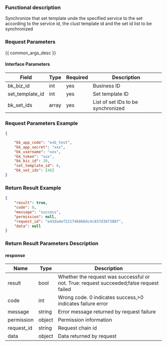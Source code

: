 ### Functional description

Synchronize that set template unde the specified service to the set according to the service id, the clust template id and the set id list to be synchronized

### Request Parameters

{{ common_args_desc }}

#### Interface Parameters

| Field                  | Type   | Required| Description           |
| -------------------- | ------ | ---- | ------------- |
| bk_biz_id            |  int    | yes      | Business ID |
| set_template_id      |  int    | yes | Set template ID   |
| bk_set_ids           |  array  |yes   | List of set IDs to be synchronized |


### Request Parameters Example

```json
{

    "bk_app_code": "esb_test",
    "bk_app_secret": "xxx",
    "bk_username": "xxx",
    "bk_token": "xxx",
    "bk_biz_id": 20,
    "set_template_id": 6,
    "bk_set_ids": [46]
}
```

### Return Result Example

```json
{
    "result": true,
    "code": 0,
    "message": "success",
    "permission": null,
    "request_id": "e43da4ef221746868dc4c837d36f3807",
    "data": null
}
```

### Return Result Parameters Description

#### response

| Name    | Type   | Description                                    |
| ------- | ------ | ------------------------------------- |
| result  | bool   | Whether the request was successful or not. True: request succeeded;false request failed|
| code    |  int    | Wrong code. 0 indicates success,>0 indicates failure error   |
| message | string |Error message returned by request failure                   |
| permission    |  object |Permission information    |
| request_id    |  string |Request chain id    |
| data    |  object |Data returned by request                          |
